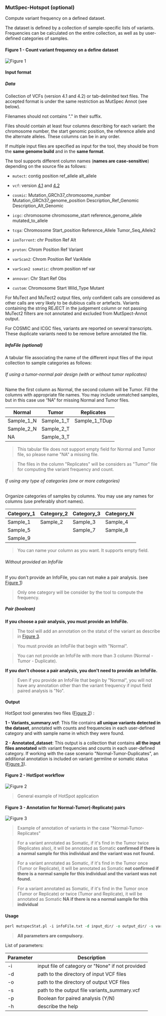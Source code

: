 ### MutSpec-Hotspot (optional)

Compute variant frequency on a defined dataset.

The dataset is defined by a collection of sample-specific lists of variants. Frequencies can be calculated on the entire collection, as well as by user-defined categories of samples.

#### Figure 1 - Count variant frequency on a define dataset
![Figure 1](https://github.com/IARCbioinfo/mutspec/blob/master/computefreq.png "Figure 1 - Count variant frequency on a define dataset") 

#### Input format

##### Data
Collection of VCFs (version 4.1 and 4.2) or tab-delimited text files. The accepted format is under the same restriction as MutSpec Annot (see below).

Filenames should not contains "." in their suffix.

Files should contain at least four columns describing for each variant: the chromosome number, the start genomic position, the reference allele and the alternate alleles. These columns can be in any order.

If multiple input files are specified as input for the tool, they should be from the **same genome build** and in the **same format**.

The tool supports different column names (**names are case-sensitive**) depending on the source file as follows:

- `mutect`:     contig position ref_allele alt_allele

- `vcf`:        version [4.1](https://samtools.github.io/hts-specs/VCFv4.1.pdf) and [4.2](https://samtools.github.io/hts-specs/VCFv4.2.pdf)

- `cosmic`:     Mutation_GRCh37_chromosome_number Mutation_GRCh37_genome_position Description_Ref_Genomic Description_Alt_Genomic

- `icgc`:       chromosome chromosome_start reference_genome_allele mutated_to_allele

- `tcga`:       Chromosome Start_position Reference_Allele Tumor_Seq_Allele2

- `ionTorrent`: chr Position Ref Alt            

- `proton`:     Chrom Position Ref Variant        

- `varScan2`:   Chrom Position Ref VarAllele

- `varScan2 somatic`:   chrom position ref var

- `annovar`:    Chr Start Ref Obs                 

- `custom`:     Chromosome Start Wild_Type Mutant

For MuTect and MuTect2 output files, only confident calls are considered as other calls are very likely to be dubious calls or artefacts.
Variants containing the string REJECT in the judgement column or not passing MuTect2 filters are not annotated and excluded from MutSpect-Annot output. 

For COSMIC and ICGC files, variants are reported on several transcripts. These duplicate variants need to be remove before annotated the file.

##### InfoFile (optional)
A tabular file associating the name of the different input files of the input collection to sample categories as follows:

###### If using a tumor-normal pair design (with or without tumor replicates)
Name the first column as Normal, the second column will be Tumor. Fill the columns with appropriate file names. You may include unmatched samples, but in this case use “NA” for missing Normal and Tumor files.

| Normal     |   Tumor    | Replicates |
|------------|------------|----------------------|
| Sample_1_N | Sample_1_T | Sample_1_TDup |
| Sample_2_N | Sample_2_T | |
|     NA     | Sample_3_T | |

> This tabular file does not support empty field for Normal and Tumor file, so please name "NA" a missing file.

> The files in the column "Replicates" will be considers as "Tumor" file for computing the variant frequency and count.

###### If using any type of categories (one or more categories)
Organize categories of samples by columns. You may use any names for columns (use preferably short names).

| Category_1 | Category_2 | Category_3 | Category_N |
|------------|------------|------------|------------|
|  Sample_1  |  Sample_2  |  Sample_3  |  Sample_4  |
|  Sample_5  |            |  Sample_7  |  Sample_8  |
|  Sample_9  |            |            |            |

>You can name your column as you want. It supports empty field.

###### Without provided an InfoFile

If you don't provide an InfoFile, you can not make a pair analysis. (see [Figure 1](https://github.com/IARCbioinfo/mutspec/blob/master/computefreq.png))

> Only one category will be consider by the tool to compute the frequency.

##### Pair (boolean)

**If you choose a pair analysis, you must provide an InfoFile.**
>The tool will add an annotation on the statut of the variant as describe in [Figure 3](https://github.com/IARCbioinfo/mutspec/blob/master/annotation.png).

>You must provide an InfoFile that begin with "Normal".

>You can not provide an InfoFile with more than 3 column (Normal - Tumor - Duplicate).

**If you don't choose a pair analysis, you don't need to provide an InfoFile.**
>Even if you provide an InfoFile that begin by "Normal", you will not have any annotation other than the variant frequency if input field paired analysis is "No".

#### Output

HotSpot tool generates two files ([Figure 2](https://github.com/IARCbioinfo/mutspec/blob/master/hotspot.png)) :

**1 - Variants_summary.vcf**:
This file contains **all unique variants detected in the dataset**, annotated with counts and frequencies in each user-defined category and with sample name in which they were found.

**2 - Annotated_dataset**:
This output is a collection that contains **all the input files annotated** with variant frequencies and counts in each user-defined category.
If working with the case scenario "Normal-Tumor-Duplicates", an additional annotation is included on variant germline or somatic status ([Figure 3](https://github.com/IARCbioinfo/mutspec/blob/master/annotation.png)).

#### Figure 2 - HotSpot workflow
![Figure 2](https://github.com/IARCbioinfo/mutspec/blob/master/hotspot.png "Figure 2 - HotSpot workflow") 
>General example of HotSpot application

#### Figure 3 - Annotation for Normal-Tumor(-Replicate) pairs
![Figure 3](https://github.com/IARCbioinfo/mutspec/blob/master/annotation.png "Figure 3 - Annotation for Normal-Tumor(-Replicate) pairs") 

>Example of annotation of variants in the case "Normal-Tumor-Replicates"

>For a variant annotated as Somatic, if it's find in the Tumor twice (Replicates also), it will be annotated as Somatic **confirmed if there is a normal sample for this individual and the variant was not found.**

>For a variant annotated as Somatic, if it's find in the Tumor once (Tumor or Replicate), it will be annotated as Somatic **not confirmed if there is a normal sample for this individual and the variant was not found.**

>For a variant annotated as Somatic, if it's find in the Tumor once (Tumor or Replicate) or twice (Tumor and Replicate), it will be annotated as Somatic **NA if there is no a normal sample for this individual**

#### Usage

```perl
perl mutspecStat.pl -i infoFile.txt -d input_dir/ -o output_dir/ -s variant_summary.vcf -p Y
```
>**All parameters are compulsory.**

List of parameters:

| Parameter | Description                             |
|-----------|-----------------------------------------|
| -i        |  input file of category or "None" if not provided  |
| -d        |  path to the directory of input VCF files          |
| -o        |  path to the directory of output VCF files         |
| -s        |  path to the output file variants_summary.vcf      |
| -p        |  Boolean for paired analysis (Y/N)                 |
| -h        |  describe the help                                 |
